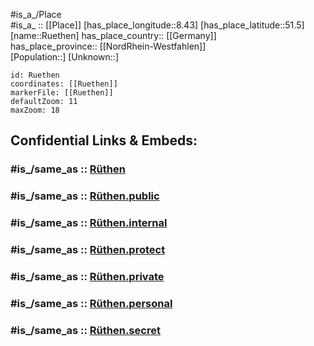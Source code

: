﻿---
confidential: public
isDeleted: false
location:
- 51.5
- 8.43
mapmarker: city
mapzoom:
- 7
- 12
SpocWebEntityId: 33848
tags:
- geo/City
type: City
---

#is_a_/Place  
#is_a_ :: [[Place]] 
[has_place_longitude::8.43] 
[has_place_latitude::51.5] 
[name::Ruethen] 
has_place_country:: [[Germany]]  
has_place_province:: [[NordRhein-Westfahlen]]  
[Population::] 
[Unknown::] 


```leaflet
id: Ruethen
coordinates: [[Ruethen]] 
markerFile: [[Ruethen]] 
defaultZoom: 11 
maxZoom: 18
```


## Confidential Links & Embeds: 

### #is_/same_as :: [Rüthen](/_Standards/Earth/Continent/Europe/Europe~Central/Germany/Germany~West/Nordrhein-Westfalen/counties~NW/Soest/cities~Soest/Rüthen.md) 

### #is_/same_as :: [Rüthen.public](/_public/Earth/Continent/Europe/Europe~Central/Germany/Germany~West/Nordrhein-Westfalen/counties~NW/Soest/cities~Soest/Rüthen.public.md) 

### #is_/same_as :: [Rüthen.internal](/_internal/Earth/Continent/Europe/Europe~Central/Germany/Germany~West/Nordrhein-Westfalen/counties~NW/Soest/cities~Soest/Rüthen.internal.md) 

### #is_/same_as :: [Rüthen.protect](/_protect/Earth/Continent/Europe/Europe~Central/Germany/Germany~West/Nordrhein-Westfalen/counties~NW/Soest/cities~Soest/Rüthen.protect.md) 

### #is_/same_as :: [Rüthen.private](/_private/Earth/Continent/Europe/Europe~Central/Germany/Germany~West/Nordrhein-Westfalen/counties~NW/Soest/cities~Soest/Rüthen.private.md) 

### #is_/same_as :: [Rüthen.personal](/_personal/Earth/Continent/Europe/Europe~Central/Germany/Germany~West/Nordrhein-Westfalen/counties~NW/Soest/cities~Soest/Rüthen.personal.md) 

### #is_/same_as :: [Rüthen.secret](/_secret/Earth/Continent/Europe/Europe~Central/Germany/Germany~West/Nordrhein-Westfalen/counties~NW/Soest/cities~Soest/Rüthen.secret.md)

